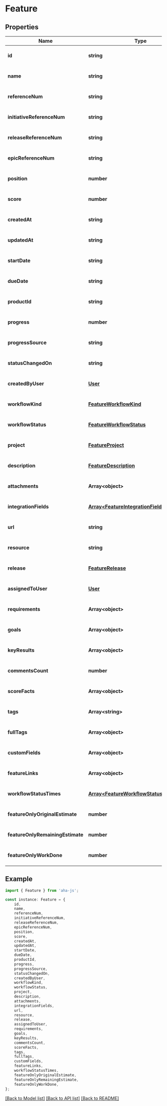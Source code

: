 # Feature


## Properties

Name | Type | Description | Notes
------------ | ------------- | ------------- | -------------
**id** | **string** |  | [optional] [default to undefined]
**name** | **string** |  | [optional] [default to undefined]
**referenceNum** | **string** |  | [optional] [default to undefined]
**initiativeReferenceNum** | **string** |  | [optional] [default to undefined]
**releaseReferenceNum** | **string** |  | [optional] [default to undefined]
**epicReferenceNum** | **string** |  | [optional] [default to undefined]
**position** | **number** |  | [optional] [default to undefined]
**score** | **number** |  | [optional] [default to undefined]
**createdAt** | **string** |  | [optional] [default to undefined]
**updatedAt** | **string** |  | [optional] [default to undefined]
**startDate** | **string** |  | [optional] [default to undefined]
**dueDate** | **string** |  | [optional] [default to undefined]
**productId** | **string** |  | [optional] [default to undefined]
**progress** | **number** |  | [optional] [default to undefined]
**progressSource** | **string** |  | [optional] [default to undefined]
**statusChangedOn** | **string** |  | [optional] [default to undefined]
**createdByUser** | [**User**](User.md) |  | [optional] [default to undefined]
**workflowKind** | [**FeatureWorkflowKind**](FeatureWorkflowKind.md) |  | [optional] [default to undefined]
**workflowStatus** | [**FeatureWorkflowStatus**](FeatureWorkflowStatus.md) |  | [optional] [default to undefined]
**project** | [**FeatureProject**](FeatureProject.md) |  | [optional] [default to undefined]
**description** | [**FeatureDescription**](FeatureDescription.md) |  | [optional] [default to undefined]
**attachments** | **Array&lt;object&gt;** |  | [optional] [default to undefined]
**integrationFields** | [**Array&lt;FeatureIntegrationFieldsInner&gt;**](FeatureIntegrationFieldsInner.md) |  | [optional] [default to undefined]
**url** | **string** |  | [optional] [default to undefined]
**resource** | **string** |  | [optional] [default to undefined]
**release** | [**FeatureRelease**](FeatureRelease.md) |  | [optional] [default to undefined]
**assignedToUser** | [**User**](User.md) |  | [optional] [default to undefined]
**requirements** | **Array&lt;object&gt;** |  | [optional] [default to undefined]
**goals** | **Array&lt;object&gt;** |  | [optional] [default to undefined]
**keyResults** | **Array&lt;object&gt;** |  | [optional] [default to undefined]
**commentsCount** | **number** |  | [optional] [default to undefined]
**scoreFacts** | **Array&lt;object&gt;** |  | [optional] [default to undefined]
**tags** | **Array&lt;string&gt;** |  | [optional] [default to undefined]
**fullTags** | **Array&lt;object&gt;** |  | [optional] [default to undefined]
**customFields** | **Array&lt;object&gt;** |  | [optional] [default to undefined]
**featureLinks** | **Array&lt;object&gt;** |  | [optional] [default to undefined]
**workflowStatusTimes** | [**Array&lt;FeatureWorkflowStatusTimesInner&gt;**](FeatureWorkflowStatusTimesInner.md) |  | [optional] [default to undefined]
**featureOnlyOriginalEstimate** | **number** |  | [optional] [default to undefined]
**featureOnlyRemainingEstimate** | **number** |  | [optional] [default to undefined]
**featureOnlyWorkDone** | **number** |  | [optional] [default to undefined]

## Example

```typescript
import { Feature } from 'aha-js';

const instance: Feature = {
    id,
    name,
    referenceNum,
    initiativeReferenceNum,
    releaseReferenceNum,
    epicReferenceNum,
    position,
    score,
    createdAt,
    updatedAt,
    startDate,
    dueDate,
    productId,
    progress,
    progressSource,
    statusChangedOn,
    createdByUser,
    workflowKind,
    workflowStatus,
    project,
    description,
    attachments,
    integrationFields,
    url,
    resource,
    release,
    assignedToUser,
    requirements,
    goals,
    keyResults,
    commentsCount,
    scoreFacts,
    tags,
    fullTags,
    customFields,
    featureLinks,
    workflowStatusTimes,
    featureOnlyOriginalEstimate,
    featureOnlyRemainingEstimate,
    featureOnlyWorkDone,
};
```

[[Back to Model list]](../README.md#documentation-for-models) [[Back to API list]](../README.md#documentation-for-api-endpoints) [[Back to README]](../README.md)
